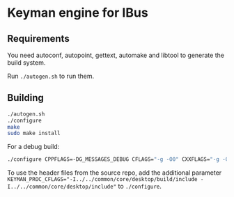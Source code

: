 # Keyman engine for IBus

## Requirements

You need autoconf, autopoint, gettext, automake and libtool to generate the build system.

Run `./autogen.sh` to run them.

## Building

```bash
./autogen.sh
./configure
make
sudo make install
```

For a debug build:

```bash
./configure CPPFLAGS=-DG_MESSAGES_DEBUG CFLAGS="-g -O0" CXXFLAGS="-g -O0"
```

To use the header files from the source repo, add the additional parameter
`KEYMAN_PROC_CFLAGS="-I../../common/core/desktop/build/include -I../../common/core/desktop/include"`
to `./configure`.
